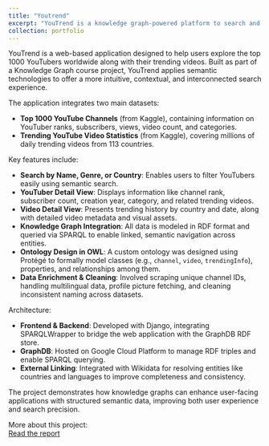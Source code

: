 ```yaml
---
title: "Youtrend"
excerpt: "YouTrend is a knowledge graph-powered platform to search and explore the top 1000 YouTubers and their trending videos using semantic technologies."
collection: portfolio
---
```


YouTrend is a web-based application designed to help users explore the top 1000 YouTubers worldwide along with their trending videos. Built as part of a Knowledge Graph course project, YouTrend applies semantic technologies to offer a more intuitive, contextual, and interconnected search experience.

The application integrates two main datasets:
- **Top 1000 YouTube Channels** (from Kaggle), containing information on YouTuber ranks, subscribers, views, video count, and categories.
- **Trending YouTube Video Statistics** (from Kaggle), covering millions of daily trending videos from 113 countries.

Key features include:
- **Search by Name, Genre, or Country**: Enables users to filter YouTubers easily using semantic search.
- **YouTuber Detail View**: Displays information like channel rank, subscriber count, creation year, category, and related trending videos.
- **Video Detail View**: Presents trending history by country and date, along with detailed video metadata and visual assets.
- **Knowledge Graph Integration**: All data is modeled in RDF format and queried via SPARQL to enable linked, semantic navigation across entities.
- **Ontology Design in OWL**: A custom ontology was designed using Protégé to formally model classes (e.g., `channel`, `video`, `trendingInfo`), properties, and relationships among them.
- **Data Enrichment & Cleaning**: Involved scraping unique channel IDs, handling multilingual data, profile picture fetching, and cleaning inconsistent naming across datasets.

Architecture:
- **Frontend & Backend**: Developed with Django, integrating SPARQLWrapper to bridge the web application with the GraphDB RDF store.
- **GraphDB**: Hosted on Google Cloud Platform to manage RDF triples and enable SPARQL querying.
- **External Linking**: Integrated with Wikidata for resolving entities like countries and languages to improve completeness and consistency.

The project demonstrates how knowledge graphs can enhance user-facing applications with structured semantic data, improving both user experience and search precision.

More about this project:  
[Read the report](https://drive.google.com/file/d/1glgs_eZAUeVOyMMCBB0GyOMlnUX1TVFm/view?usp=sharing)
